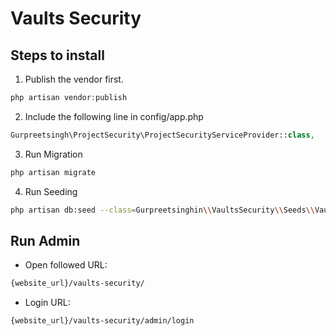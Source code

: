 # Vaults Security
## Steps to install
1. Publish the vendor first.
```php
php artisan vendor:publish
```
2. Include the following line in config/app.php
```php
Gurpreetsingh\ProjectSecurity\ProjectSecurityServiceProvider::class,
```
3. Run Migration
```bash
php artisan migrate
```
4. Run Seeding
```bash
php artisan db:seed --class=Gurpreetsinghin\\VaultsSecurity\\Seeds\\VaultsSeeder
```
## Run Admin
- Open followed URL:
```bash
{website_url}/vaults-security/
```
- Login URL:
```bash
{website_url}/vaults-security/admin/login
```